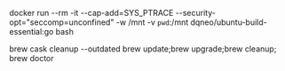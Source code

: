 docker run --rm -it --cap-add=SYS_PTRACE --security-opt="seccomp=unconfined" -w /mnt -v `pwd`:/mnt dqneo/ubuntu-build-essential:go bash


brew cask cleanup --outdated
brew update;brew upgrade;brew cleanup; brew doctor
